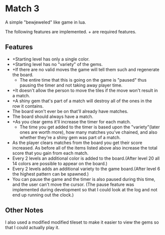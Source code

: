 # Match 3
A simple "bewjeweled" like game in lua.

The following features are implemented.
\+ are required features.
## Features

- +Starting level has only a single color.
- +Starting level has no "variety" of the gems.
- +If there are no valid moves the game will tell them such and regenerate the board.
    + The entire time that this is going on the game is "paused" thus pausing the timer and not taking away player time.
- +It doesn't allow the person to move the tiles if the move won't result in a match.
- +A shiny gem that's part of a match will destroy all of the ones in the row it contains.
- The board won't ever be on that'll already have matches. 
- The board should always have a match.
- +As you clear gems it'll increase the timer for each match.
    * The time you get added to the timer is based upon the "variety"(later ones are worth more), how many matches you've chained, and also whether they're a shiny gem was part of a match.
- As the player clears matches from the board you get their score increased. As before all of the items listed above also increase the total score that you gain from each match.
- Every 2 levels an additional color is added to the board.(After level 20 all 14 colors are possible to appear on the board.)
- Every 2 levels adds an additional variety to the game board.(After level 6 the highest pattern can be spawned.)
- You can pause the game and the timer is also paused during this time, and the user can't move the cursor. (The pause feature was implemented during development so that I could look at the log and not end up running out the clock.)

## Other Notes
I also used a modified modified tileset to make it easier to view the gems so that I could actually play it.